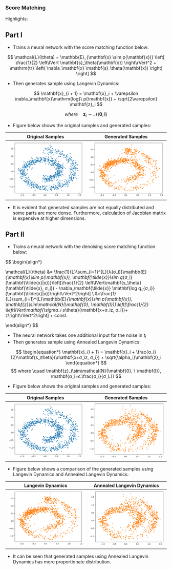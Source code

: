 ### Score Matching

Highlights:
## Part I
- Trains a neural network with the score matching function below:

$$
\mathcal{L}(\theta) = \mathbb{E}_{\mathbf{x} \sim p(\mathbf{x})} \left[ \frac{1}{2} \left\lVert \mathbf{s}_\theta(\mathbf{x}) \right\rVert^2 + \mathrm{tr} \left( \nabla_\mathbf{x} \mathbf{s}_\theta(\mathbf{x}) \right) \right]
$$

- Then generates sample using Langevin Dynamics:

$$
\mathbf{x}_{i + 1} = \mathbf{x}_i + \varepsilon \nabla_\mathbf{x}\mathrm{log}\ p(\mathbf{x}) + \sqrt{2\varepsilon} \mathbf{z}_i 
$$

$$
where \quad \mathbf{z}_i\sim\mathcal{N}(\mathbf{0}, \mathbf{I})
$$
- Figure below shows the original samples and generated samples:

| Original Samples | Generated Samples |
|---------------------|---------------------|
| <img src="assets/swiss.png" width="300"> | <img src="assets/langev.png" width="300"> |

- It is evident that generated samples are not equally distributed and some parts are more dense. Furthermore, calculation of Jacobian matrix is expensive at higher dimensions.
## Part II
- Trains a neural network with the denoising score matching function below:

$$
\begin{align*}

\mathcal{L}(\theta) &= \frac{1}{L}\sum_{i=1}^{L}{λ(σ_i)}\mathbb{E}_{\mathbf{x}\sim p(\mathbf{x}), \mathbf{\tilde{x}}\sim q_{σ_i}(\mathbf{\tilde{x}|x})}\left[\frac{1}{2} \left\lVert\mathbf{s_\theta}(\mathbf{\tilde{x}, σ_i}) - \nabla_\mathbf{\tilde{x}} \mathbf{log q_{σ_i}}(\mathbf{\tilde{x}|x})\right\rVert^2\right] \\
&=\frac{1}{L}\sum_{i=1}^{L}\mathbb{E}_{\mathbf{x}\sim p(\mathbf{x}), \mathbf{z}\sim\mathcal{N}(\mathbf{0}, \mathbf{I})}\left[\frac{1}{2} \left\lVert\mathbf{\sigma_i s_\theta}(\mathbf{x+σ_iz, σ_i})+ z\right\rVert^2\right] + const.

\end{align*}
$$

- The neural network takes one additional input for the noise in $t_i$
- Then generates sample using Annealed Langevin Dynamics:

$$
\begin{equation*}
\mathbf{x}_{i + 1} = \mathbf{x}_i + \frac{α_i}{2}\mathbf{s_\theta}(\mathbf{x+σ_iz, σ_i}) + \sqrt{\alpha_i}\mathbf{z}_i
\end{equation*}
$$
$$
where \quad \mathbf{z}_i\sim\mathcal{N}(\mathbf{0}, \ \mathbf{I}), \mathbf{α_i=ϵ.\frac{σ_i}{σ_L}}
$$

- Figure below shows the original samples and generated samples:

| Original Samples | Generated Samples |
|---------------------|---------------------|
| <img src="assets/swiss.png" width="300"> | <img src="assets/annealed_langevin.png" width="300"> |
- Figure below shows a comparison of the generated samples using Langevin Dynamics and Annealed Langevin Dynamics:

| Langevin Dynamics | Annealed Langevin Dynamics |
|---------------------|---------------------|
| <img src="assets/langev.png" width="300"> | <img src="assets/annealed_langevin.png" width="300"> |

- It can be seen that generated samples using Annealed Langevin Dynamics has more proportionate distribution.